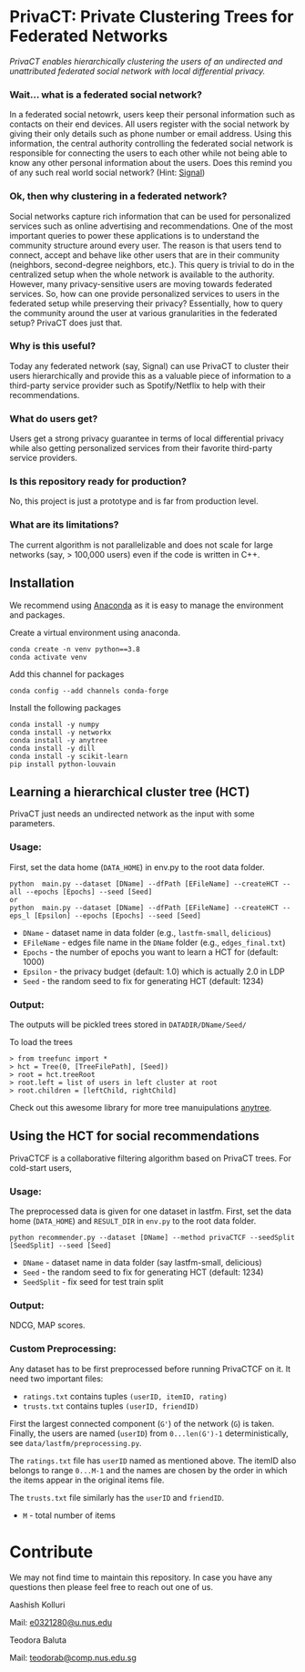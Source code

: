 # PrivaCT: **Priva**te **C**lustering **T**rees for Federated Networks

*PrivaCT enables hierarchically clustering the users of an undirected and unattributed federated social network with local differential privacy.*

### Wait... what is a federated social network?

In a federated social netowrk, users keep their personal information such as contacts on their end devices. All users register with the social network by giving their only details such as phone number or email address. Using this information, the central authority controlling the federated social network is responsible for connecting the users to each other while not being able to know any other personal information about the users. Does this remind you of any such real world social network? (Hint: [Signal](https://support.signal.org/hc/en-us/articles/360007061452-Does-Signal-send-my-number-to-my-contacts-]))

### Ok, then why clustering in a federated network?

Social networks capture rich information that can be used for personalized services such as online advertising and recommendations. One of the most important queries to power these applications is to understand the community structure around every user. The reason is that users tend to connect, accept and behave like other users that are in their community (neighbors, second-degree neighbors, etc.). This query is trivial to do in the centralized setup when the whole network is available to the authority. However, many privacy-sensitive users are moving towards federated services. So, how can one provide personalized services to users in the federated setup while preserving their privacy? Essentially, how to query the community around the user at various granularities in the federated setup? PrivaCT does just that.

### Why is this useful?

Today any federated network (say, Signal) can use PrivaCT to cluster their users hierarchically and provide this as a valuable piece of information to a third-party service provider such as Spotify/Netflix to help with their recommendations.

### What do users get?

Users get a strong privacy guarantee in terms of local differential privacy while also getting personalized services from their favorite third-party service providers.

### Is this repository ready for production?

No, this project is just a prototype and is far from production level.

### What are its limitations?

The current algorithm is not parallelizable and does not scale for large networks (say, > 100,000 users) even if the code is written in C++.

## Installation
We recommend using [Anaconda](https://www.anaconda.com) as it is easy to manage the environment and packages.

Create a virtual environment using anaconda.
```
conda create -n venv python==3.8
conda activate venv
```
Add this channel for packages
```
conda config --add channels conda-forge
```

Install the following packages
```
conda install -y numpy
conda install -y networkx
conda install -y anytree
conda install -y dill
conda install -y scikit-learn
pip install python-louvain
```

## Learning a hierarchical cluster tree (HCT)

PrivaCT just needs an undirected network as the input with some parameters.

### Usage:

First, set the data home (`DATA_HOME`) in env.py to the root data folder.

```
python  main.py --dataset [DName] --dfPath [EFileName] --createHCT --all --epochs [Epochs] --seed [Seed]
or
python  main.py --dataset [DName] --dfPath [EFileName] --createHCT --eps_l [Epsilon] --epochs [Epochs] --seed [Seed]
```
* `DName` - dataset name in data folder (e.g., `lastfm-small`, `delicious`)
* `EFileName` - edges file name in the `DName` folder (e.g., `edges_final.txt`)
* `Epochs` - the number of epochs you want to learn a HCT for (default: 1000)
* `Epsilon` - the privacy budget (default: 1.0) which is actually 2.0 in LDP
* `Seed` - the random seed to fix for generating HCT (default: 1234)

### Output:

The outputs will be pickled trees stored in `DATADIR/DName/Seed/`

To load the trees
```
> from treefunc import *
> hct = Tree(0, [TreeFilePath], [Seed])
> root = hct.treeRoot
> root.left = list of users in left cluster at root
> root.children = [leftChild, rightChild]
```
Check out this awesome library for more tree manuipulations [anytree](https://anytree.readthedocs.io/en/latest/).

## Using the HCT for social recommendations

PrivaCTCF is a collaborative filtering algorithm based on PrivaCT trees. For cold-start users,

### Usage:
The preprocessed data is given for one dataset in lastfm. First, set the data home (`DATA_HOME`) and `RESULT_DIR` in `env.py` to the root data folder.

```
python recommender.py --dataset [DName] --method privaCTCF --seedSplit [SeedSplit] --seed [Seed]
```
* `DName` - dataset name in data folder (say lastfm-small, delicious)
* `Seed` - the random seed to fix for generating HCT (default: 1234)
* `SeedSplit` - fix seed for test train split

### Output:
NDCG, MAP scores.

### Custom Preprocessing:
Any dataset has to be first preprocessed before running PrivaCTCF on it. It need two important files:
* `ratings.txt` contains tuples `(userID, itemID, rating)`
* `trusts.txt` contains tuples `(userID, friendID)`

First the largest connected component (`G'`) of the network (`G`) is taken. Finally, the users are named (`userID`) from `0...len(G')-1` deterministically, see `data/lastfm/preprocessing.py`.

The `ratings.txt` file has `userID` named as mentioned above. The itemID also belongs to range `0...M-1` and the names are chosen by the order in which the items appear in the original items file.

The `trusts.txt` file similarly has the `userID` and `friendID`.

* `M` - total number of items

# Contribute

We may not find time to maintain this repository. In case you have any questions then please feel free to reach out one of us.

Aashish Kolluri

Mail: e0321280@u.nus.edu

Teodora Baluta

Mail: teodorab@comp.nus.edu.sg
